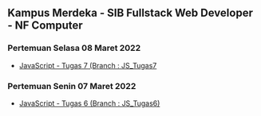 ## Kampus Merdeka - SIB Fullstack Web Developer - NF Computer

### **Pertemuan Selasa 08 Maret 2022**
- [JavaScript - Tugas 7 (Branch : JS_Tugas7](https://github.com/raprmdn/kampus_merdeka/tree/JS_Tugas7/Tugas7_JS_2_Rafi_Putra_Ramadhan_UBSI)

### **Pertemuan Senin 07 Maret 2022**
- [JavaScript - Tugas 6 (Branch : JS_Tugas6)](https://github.com/raprmdn/kampus_merdeka/tree/JS_Tugas6/Tugas6_JS_2_Rafi_Putra_Ramadhan_UBSI)
